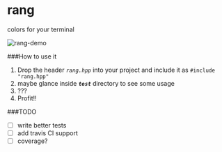# rang
colors for your terminal

![rang-demo](https://cloud.githubusercontent.com/assets/7630575/13501282/0bd00074-e18c-11e5-9848-5bd1f20566d9.gif)

###How to use it
1. Drop the header *`rang.hpp`* into your project and include it as `#include "rang.hpp"`
2. maybe glance inside ***`test`*** directory to see some usage
3. ???
4. Profit!!

###TODO
- [ ] write better tests
- [ ] add travis CI support
- [ ] coverage?

